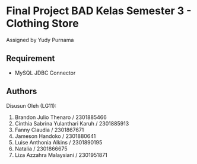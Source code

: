 # Final Project BAD Kelas Semester 3 - Clothing Store
 Assigned by Yudy Purnama

## Requirement

- MySQL JDBC Connector

## Authors

Disusun Oleh (LG11):

1. Brandon Julio Thenaro / 2301885466
1. Cinthia Sabrina Yulanthari Karuh / 2301885913
1. Fanny Claudia / 2301867671
1. Jameson Handoko / 2301880641
1. Luise Anthonia Alkins / 2301890195
1. Natalia / 2301866675
1. Liza Azzahra Malaysiani / 2301951871

